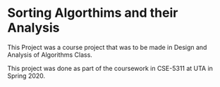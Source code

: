 # Sorting Algorthims and their Analysis

This Project was a course project that was to be made in Design and Analysis of Algorithms Class.

This project was done as part of the coursework in CSE-5311 at UTA in Spring 2020.
